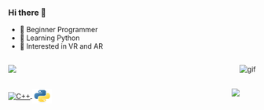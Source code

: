 ### Hi there 👋

- 🔭 Beginner Programmer
- 🌱 Learning Python
- 👀 Interested in VR and AR

##
<img height="335em" align="right" alt="gif" src="https://c.tenor.com/y2JXkY1pXkwAAAAC/cat-computer.gif">
 <div>
  <a href="https://github.com/TheCarvalho">
  <img height="180em" src="https://github-readme-stats.vercel.app/api?username=thecarvalho&show_icons=true&theme=dracula&include_all_commits=true&count_private=true"/>

</div>
  
##
  
  <img align="center" alt="C++" height="30" width="40" src="https://icongr.am/devicon/cplusplus-original.svg">
</div>
  <img align="center" alt="Python" height="30" width="40" src="https://raw.githubusercontent.com/devicons/devicon/master/icons/python/python-original.svg">
    <a href="https://www.linkedin.com/in/abdoncarvalho/" target="_blank"><img align="right" src="https://img.shields.io/badge/-LinkedIn-%230077B5?style=for-the-badge&logo=linkedin&logoColor=white" target="_blank"></a>
